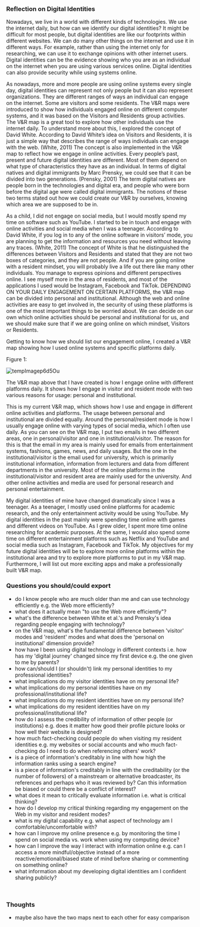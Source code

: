 
### Reflection on Digital Identities

Nowadays, we live in a world with different kinds of technologies. We use the internet daily, but how can we identify our digital identities? It might be difficult for most people, but digital identities are like our footprints within different websites. We can do many other things on the internet and use it in different ways. For example, rather than using the internet only for researching, we can use it to exchange opinions with other internet users. Digital identities can be the evidence showing who you are as an individual on the internet when you are using various services online. Digital identities can also provide security while using systems online. 

As nowadays, more and more people are using online systems every single day, digital identities can represent not only people but it can also represent organizations. They are different ranges of ways an individual can engage on the internet. Some are visitors and some residents. The V&R maps were introduced to show how individuals engaged online on different computer systems, and it was based on the Visitors and Residents group activities. The V&R map is a great tool to explore how other individuals use the internet daily. To understand more about this, I explored the concept of David White. According to David White’s idea on Visitors and Residents, it is just a simple way that describes the range of ways individuals can engage with the web. (White, 2011) The concept is also implemented in the V&R map to reflect how we engage in online activities. Every people’s past, present and future digital identities are different. Most of them depend on what type of characteristics they have as an individual. In terms of digital natives and digital immigrants by Marc Prensky, we could see that it can be divided into two generations. (Prensky, 2001) The term digital natives are people born in the technologies and digital era, and people who were born before the digital age were called digital immigrants. The notions of these two terms stated out how we could create our V&R by ourselves, knowing which area we are supposed to be in. 

As a child, I did not engage on social media, but I would mostly spend my time on software such as YouTube. I started to be in touch and engage with online activities and social media when I was a teenager. According to David White, if you log in to any of the online software in visitors’ mode, you are planning to get the information and resources you need without leaving any traces. (White, 2011) The concept of White is that he distinguished the differences between Visitors and Residents and stated that they are not two boxes of categories, and they are not people. And if you are going online with a resident mindset, you will probably live a life out there like many other individuals. You manage to express opinions and different perspectives online. I see myself more in the area of residents, and most of the applications I used would be Instagram, Facebook and TikTok. DEPENDING ON YOUR DAILY ENGAGEMENT ON CERTAIN PLATFORMS, the V&R map can be divided into personal and institutional. Although the web and online activities are easy to get involved in, the security of using these platforms is one of the most important things to be worried about. We can decide on our own which online activities should be personal and institutional for us, and we should make sure that if we are going online on which mindset, Visitors or Residents. 

Getting to know how we should list our engagement online, I created a V&R map showing how I used online systems and specific platforms daily. 

Figure 1:



![tempImagep6d5Ou](https://user-images.githubusercontent.com/92858097/145196131-53336a5c-e255-4388-b3ef-ee592d2222ad.gif)


The V&R map above that I have created is how I engage online with different platforms daily. It shows how I engage in visitor and resident mode with two various reasons for usage: personal and institutional.

This is my current V&R map, which shows how I use and engage in different online activities and platforms. The usage between personal and institutional are divided equally. Around the personal/resident mode is how I usually engage online with varying types of social media, which I often use daily. As you can see on the V&R map, I put two emails in two different areas, one in personal/visitor and one in institutional/visitor. The reason for this is that the email in my area is mainly used for emails from entertainment systems, fashions, games, news, and daily usages. But the one in the institutional/visitor is the email used for university, which is primarily institutional information, information from lecturers and data from different departments in the university. Most of the online platforms in the institutional/visitor and resident area are mainly used for the university. And other online activities and media are used for personal research and personal entertainment. 

My digital identities of mine have changed dramatically since I was a teenager. As a teenager, I mostly used online platforms for academic research, and the only entertainment activity would be using YouTube. My digital identities in the past mainly were spending time online with games and different videos on YouTube. As I grew older, I spent more time online researching for academic purposes. At the same, I would also spend some time on different entertainment platforms such as Netflix and YouTube and social media such as Instagram, Facebook and TikTok. My objectives for my future digital identities will be to explore more online platforms within the institutional area and try to explore more platforms to put in my V&R map. Furthermore, I will list out more exciting apps and make a professionally built V&R map. 





### Questions you should/could export 
- do I know people who are much older than me and can use technology efficiently e.g. the Web more efficiently?
- what does it actually mean "to use the Web more efficiently"?
- what's the difference between White et al.'s and Prensky's idea regarding people engaging with technology?
- on the V&R map, what's the fundamental difference between 'visitor' modes and 'resident' modes and what does the 'personal on institutional' dimension provide?
- how have I been using digital technology in different contexts i.e. how has my 'digital journey' changed since my first device e.g. the one given to me by parents?
- how can/should I (or shouldn't) link my personal identities to my professional identities?
- what implications do my visitor identities have on my personal life?
- what implications do my personal identities have on my professional/institutional life?
- what implications do my resident identities have on my personal life?
- what implications do my resident identities have on my professional/institutional life?
- how do I assess the credibility of information of other people (or institutions) e.g. does it matter how good their profile picture looks or how well their website is designed? 
- how much fact-checking could people do when visiting my resident identities e.g. my websites or social accounts and who much fact-checking do I need to do when referencing others' work?
- is a piece of information's creditably in line with how high the information ranks using a search engine?
- is a piece of information's creditably in line with the creditability (or the number of followers) of a mainstream or alternative broadcaster, its references and perhaps who it was reviewed by? Can this information be biased or could there be a conflict of interest? 
- what does it mean to critically evaluate information i.e. what is critical thinking?
- how do I develop my critical thinking regarding my engagement on the Web in my visitor and resident modes?
- what is my digital capability e.g. what aspect of technology am I comfortable/uncomfortable with?
- how can I improve my online presence e.g. by monitoring the time I spend on social media vs. work when using my computing device?
- how can I improve the way I interact with information online e.g. can I access a more mindful/objective instead of a more reactive/emotional/biased state of mind before sharing or commenting on something online?
- what information about my developing digital identities am I confident sharing publicly?

<br>

### Thoughts
- maybe also have the two maps next to each other for easy comparison


